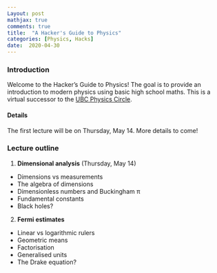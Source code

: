 ```yaml
---
Layout: post
mathjax: true
comments: true
title:  "A Hacker's Guide to Physics"
categories: [Physics, Hacks]
date:  2020-04-30
---
```


### Introduction

Welcome to the Hacker’s Guide to Physics! The goal is to provide an
introduction to modern physics using basic high school maths.
This is a virtual successor to the
[UBC Physics Circle](https://outreach.phas.ubc.ca/events/metro-vancouver-physics-circle/).

#### Details

The first lecture will be on Thursday, May 14.
More details to come!

### Lecture outline

1. **Dimensional analysis** (Thursday, May 14)
- Dimensions vs measurements
- The algebra of dimensions
- Dimensionless numbers and Buckingham π
- Fundamental constants
- Black holes?
2. **Fermi estimates**
- Linear vs logarithmic rulers
- Geometric means
- Factorisation
- Generalised units
- The Drake equation?
<!-- 3. **Random walks** -->
<!--- Square root scaling -->
<!--- Polymers -->
<!--- Collisions -->
<!--- Brownian motion? -->
<!-- 4. **Thermodynamics** - Ideal gas law - Brownian motion - Energy -->
<!-- and entropy - The laws of thermodynamics 5. **Quantum -->
<!-- mechanics** - Polarisers and Stern-Gerlach - Superposition and -->
<!-- measurement - Entanglement - Quantum key -->
<!-- distribution 6. **Special relativity** - The triangle -->
<!-- inequality - Maximal proper time - Geodesics - Time, length and -->
<!-- energy 7. **Advanced topic 1** 8. **Advanced topic 2**  - -->
<!-- Fractals and scaling laws - Electromagnetism - Soap bubbles - -->
<!-- Black holes - White dwarfs - Feynman diagrams - Cosmology - -->
<!-- General relativity - Oscillators - Physical limits on computation -->
